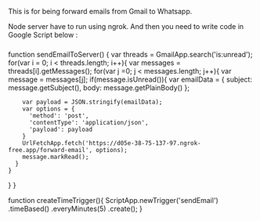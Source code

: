 This is for being forward emails from Gmail to Whatsapp.


Node server have to run using ngrok.
And then you need to write code in Google Script below :

###
function sendEmailToServer() {
  var threads = GmailApp.search('is:unread');
  for(var i = 0; i < threads.length; i++){
    var messages = threads[i].getMessages();
    for(var j =0; j < messages.length; j++){
      var message = messages[j];
      if(message.isUnread()){
        var emailData = {
          subject: message.getSubject(),
          body:  message.getPlainBody()
        };

        var payload = JSON.stringify(emailData);
        var options = {
          'method': 'post',
          'contentType': 'application/json',
          'payload': payload
        }
        UrlFetchApp.fetch('https://d05e-38-75-137-97.ngrok-free.app/forward-email', options);
        message.markRead();
      }
    }
  }
}


function createTimeTrigger(){
  ScriptApp.newTrigger('sendEmail')
          .timeBased()
          .everyMinutes(5)
          .create();
}


